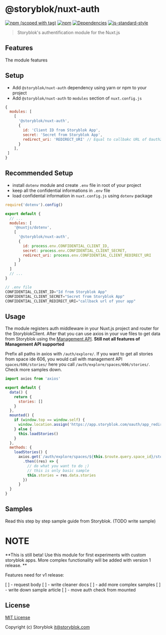 # @storyblok/nuxt-auth
[![npm (scoped with tag)](https://img.shields.io/npm/v/@storyblok/nuxt-auth/latest.svg?style=flat-square)](https://npmjs.com/package/@storyblok/nuxt-auth)
[![npm](https://img.shields.io/npm/dt/@storyblok/nuxt-auth.svg?style=flat-square)](https://npmjs.com/package/@storyblok/nuxt-auth)
[![Dependencies](https://david-dm.org/storyblok/@storyblok/nuxt-auth/status.svg?style=flat-square)](https://david-dm.org/storyblok/@storyblok/nuxt-auth)
[![js-standard-style](https://img.shields.io/badge/code_style-standard-brightgreen.svg?style=flat-square)](http://standardjs.com)

> Storyblok's authentification module for the Nuxt.js

## Features

The module features

## Setup
- Add `@storyblok/nuxt-auth` dependency using yarn or npm to your project
- Add `@storyblok/nuxt-auth` to `modules` section of `nuxt.config.js`

```js
{
  modules: [
    [
      '@storyblok/nuxt-auth',
      {
        id: 'Client ID from Storyblok App',
        secret: 'Secret from Storyblok App',
        redirect_uri: 'REDIRECT_URI' // Equal to callbakc URL of Oauth2 from Storyblok App
      }
    ],
 ]
}
```

## Recommended Setup

- install `dotenv` module and create `.env` file in root of your project
- keep all the confidential informations in `.env` file
- load confidental information in `nuxt.config.js` using `dotenv` package 

```js
require('dotenv').config()

export default {
  // ...
  modules: [
    '@nuxtjs/dotenv',
    [
      '@storyblok/nuxt-auth',
      {
        id: process.env.CONFIDENTIAL_CLIENT_ID,
        secret: process.env.CONFIDENTIAL_CLIENT_SECRET,
        redirect_uri: process.env.CONFIDENTIAL_CLIENT_REDIRECT_URI
      }
    ]
  ]
  // ...
}
```

```js
// .env file
CONFIDENTIAL_CLIENT_ID="Id from Storyblok App"
CONFIDENTIAL_CLIENT_SECRET="Secret from Storyblok App"
CONFIDENTIAL_CLIENT_REDIRECT_URI="callback url of your app"
```

## Usage

The module registers auth middleware in your Nuxt.js project and router for the StoryblokClient. After that you can use axios in your vue files to get data from Storyblok using the [Management API](https://www.storyblok.com/docs/api/management). **Still not all features of Management API supported**

Prefix all paths in axios with `/auth/explore/`. If you want to get all stories from space ide 606, you would call with management API `spaces/606/stories/` here you call `/auth/explore/spaces/606/stories/`. Check more samples down.

```js
import axios from 'axios'

export default {
  data() {
    return {
      stories: []
    }
  },
  mounted() {
    if (window.top == window.self) {
      window.location.assign('https://app.storyblok.com/oauth/app_redirect')
    } else {
      this.loadStories()
    }
  },
  methods: {
    loadStories() {
      axios.get(`/auth/explore/spaces/${this.$route.query.space_id}/stories`)
        .then((res) => {
          // do what you want to do ;) 
          // this is only basic sample
          this.stories = res.data.stories
        })
      }
  }
}
```

## Samples

Read this step by step sample guide from Storyblok. (TODO write sample) 

# NOTE

**This is still beta! Use this module for first experiments with custom storyblok apps. More complex functionality will be added with version 1 release. **

Features need for v1 release:

[ ] - request body
[ ] - write cleaner docs
[ ] - add more complex samples
[ ] - write down sample article
[ ] - move auth check from mounted

## License

[MIT License](./LICENSE)

Copyright (c) Storyblok <it@storyblok.com>
